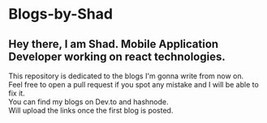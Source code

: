 # Blogs-by-Shad
## Hey there, I am Shad. Mobile Application Developer working on react technologies.
This repository is dedicated to the blogs I'm gonna write from now on.  
Feel free to open a pull request if you spot any mistake and I will be able to fix it.  
You can find my blogs on Dev.to and hashnode.  
Will upload the links once the first blog is posted.
